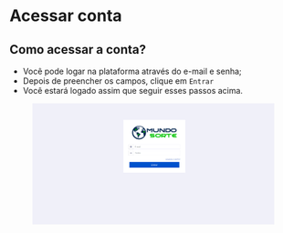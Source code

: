 # Acessar conta

## Como acessar a conta?

* Você pode logar na plataforma através do e-mail e senha;
* Depois de preencher os campos, clique em `Entrar`
* Você estará logado assim que seguir esses passos acima.

<figure><img src="../../.gitbook/assets/login.png" alt=""><figcaption></figcaption></figure>
